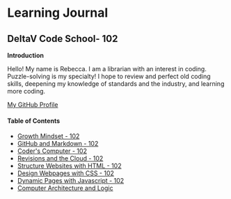 # Learning Journal

## DeltaV Code School- 102

**Introduction**

Hello!  My name is Rebecca.  I am a librarian with an interest in coding.  Puzzle-solving is my specialty!  I hope to review and perfect old coding skills, deepening my knowledge of standards and the industry, and learning more coding.  

[My GitHub Profile](https://github.com/vernre01)


#### Table of Contents
- [Growth Mindset - 102](/Growth_Mindset.md)
- [GitHub and Markdown - 102](/MarkDownLesson.md)
- [Coder's Computer - 102](/Coders_Computer.md)
- [Revisions and the Cloud - 102](/Revision_and_the_Cloud.md)
- [Structure Websites with HTML - 102](/Structure_Websites_with_HTML.md)
- [Design Webpages with CSS - 102](/Design_Webpages_with_CSS.md)
- [Dynamic Pages with Javascript - 102](/Dynamic_Pages_with_Javascript.md)
- [Computer Architecture and Logic](/Computer_Architecture_and_Logic.md)